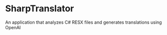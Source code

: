 # SharpTranslator
An application that analyzes C# RESX files and generates translations using OpenAI
